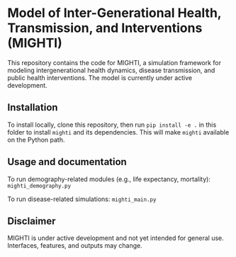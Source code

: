 Model of Inter-Generational Health, Transmission, and Interventions (MIGHTI)
=======================================

This repository contains the code for MIGHTI, a simulation framework for modeling intergenerational health dynamics, disease transmission, and public health interventions. The model is currently under active development.


Installation
------------

To install locally, clone this repository, then run ``pip install -e .`` in this folder to install ``mighti`` and its dependencies. This will make ``mighti`` available on the Python path.


Usage and documentation
-----------------------

To run demography-related modules (e.g., life expectancy, mortality): ``mighti_demography.py``

To run disease-related simulations: ``mighti_main.py``


Disclaimer
----------

MIGHTI is under active development and not yet intended for general use. Interfaces, features, and outputs may change.

